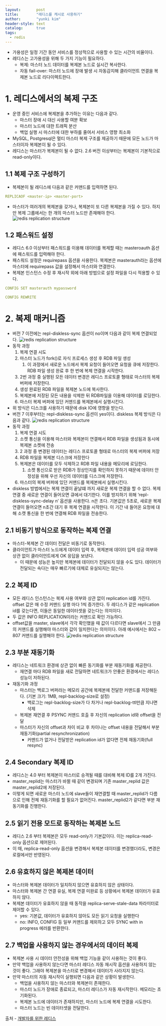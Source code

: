 ```yaml
---
layout:       post
title:        "레디스를 캐시로 사용하기"
author:       "yunki kim"
header-style: text
catalog:      true
tags:
  - redis
---
```


- 가용성은 일정 기간 동안 서비스를 정상적으로 사용할 수 있는 시간의 비율이다.
- 레디스는 고가용성을 위해 두 가지 기능이 필요하다.
    - 복제: 마스터 노드 데이터를 복제본 노드로 실시간 복사한다.
    - 자동 fail-over: 마스터 노드에 장애 발생 시 자동감지해 클라이언트 연결을 복제본 노드로 리다이렉트한다.

# 1. 레디스에서의 복제 구조

- 운영 중인 서비스에 복제본을 추가하는 이유는 다음과 같다.
    - 마스터 장애 시 대신 사용할 여분 확보
    - 마스터 노드에 대한 트래픽 분산
    - 백업 실행 시 마스터에 대한 부하를 줄여서 서비스 영향 최소화
- MySQL, Postgresql은 멀티 마스터 복제 구조를 제공하기 때문에 모든 노드가 마스터이자 복제본이 될 수 있다.
- 레디스는 마스터가 복제본이 될 수 없다. 2.6 버전 이상부터는 복제본이 기본적으로 read-only이다.

## 1.1 복제 구조 구성하기

- 복제본이 될 레디스에 다음과 같은 커맨드를 입력하면 된다.

```yaml
REPLICAOF <master-ip> <master-port>
```

- 마스터가 여러개의 복제본을 갖거나, 복제본이 또 다른 복제본을 가질 수 있다. 하지만 복제 그룹에서는 한 개의 마스터 노드만 존재해야 한다.
![redis replication structure](/img/2025-10-27-redis-replication/img.png)
## 1.2 패스워드 설정

- 레디스 6.0 이상부터 패스워드를 이용해 데이터를 복제할 때는 masteroauth 옵션에 패스워드를 입력해야 한다.
- 패스워드 설정은 requirepass 옵션을 사용한다. 복제본은 masterauth라는 옵션에 마스터에 requirepass 값을 설정해서 마스터와 연결한다.
- 복제본 인스턴스 수정 후 재시작 외에 아래 방법으로 설정 파일을 다시 적용할 수 있다.

```yaml
CONFIG SET masterauth mypassword

CONFIG REWRITE
```

# 2. 복제 매커니즘

- 버전 7 이전에는 repl-diskless-sync 옵션이 no이며 다음과 같이 복제 연결되었다.
![redis replication structure](/img/2025-10-27-redis-replication/img1.png)
- 동작 과정
    1. 복제 연결 시도
    2. 마스터 노드가 fork()로 자식 프로세스 생성 후 RDB 파일 생성
        1. 이 과정에서 새로운 노드에서 복제 요청이 들어오면 요청을 큐에 저장한다. RDB 파일 생성 완료 후 한 번에 복제 연결을 시작한다.
    3. 2번 과정 중 실행된 모든 데이터 변경은 레디스 프로토콜 형태로 마스터의 복제 버퍼에 저장한다.
    4. 생성 완료된 RDB 파일을 복제본 노드에 복사한다.
    5. 복제본에 저장된 모든 내용을 삭제한 뒤 RDB파일을 이용해 데이터를 로딩한다.
    6. 마스터 복제 버퍼에 있던 커맨드를 복제본에서 실행시킨다.
- 위 방식은 디스크를 사용하기 때문에 disk IO에 영향을 받는다.
- 버전 7 이후부터는 repl-diskless-sync 옵션이 yes이다. diskless 복제 방식은 다음과 같다.
![redis replication structure](/img/2025-10-27-redis-replication/img2.png)
- 동작 과정
    1. 복제 연결 시도
    2. 소켓 통신을 이용해 마스터와 복제본이 연결해서 RDB 파일을 생성됨과 동시에 복제본 소켓에 전송
    3. 2 과정 중 변경된 데이터는 레디스 프로토콜 형태로 마스터의 복제 버퍼에 저장
    4. RDB 파일을 복제본 디스크에 저장한다
    5. 복제본은 데이터를 모두 삭제하고 RDB 파일 내용을 메모리에 로딩한다.
        1. 소켓 통신으로 받은 RDB가 정상인지를 확인하지 못하기 때문에 데이터 안정성을 위해 우선 자신의 데이터를 디스크에 저장한다.
    6. 마스터의 복제 버퍼에 있던 커맨드를 복제본에서 실행시킨다.
- diskless 방법에서는 복제 연결이 끝날떄 까지 새로운 복제 연결을 할 수 없다. 복제 연결 중 새로운 연결이 들어오면 큐에서 대기한다. 이를 방지하기 위해 ‘repl-diskless-sync-delay n’ 옵션을 사용한다. n은 초다. 기본값은 5초로, 새로운 복제 연결이 들어오면 n초간 대기 후 복제 연결을 시작한다. 이 기간 내 들어온 요청에 대해 소캣 통신을 한 번에 연결해 RDB 파일을 전송한다.

## 2.1 비동기 방식으로 동작하는 복제 연결

- 마스터-복제본 간 데이터 전달은 비동기로 동작한다.
- 클라이언트가 마스터 노드에게 데이터 입력 후, 복제본에 데이터 입력 성공 여부와 상관 없이 클라이언트에게 OK 응답을 보낸다.
    - 이 때문에 성능은 높지만 복제본에 데이터가 전달되지 않을 수도 있다. 데이터가 전달되는 속다는 매우 빠르기에 대체로 유실되지는 않는다.

## 2.2 복제 ID

- 모든 레디스 인스턴스는 복제 사용 여부와 상관 없이 replication id를 가진다. offset 값은 매 수정 커맨드 실행 마다 1씩 증가한다. 두 레디스가 같은 replication id를 갖는다면, 이들은 동일한 데이터셋을 갖는다는 의미이다.
- 두 값은 INFO REPLICATION이라는 커맨드로 확인 가능하다.
- offset값을 master, slave에서 각각 확인했을 때 값이 다르다면 slave에서 그 만큼의 커맨드를 실행해야 마스터와 값이 일치한다는 의미이다. 아래 예시에서는 802 ~ 807 커맨드를 실행해야 한다.
![redis replication structure](/img/2025-10-27-redis-replication/img3.png)
## 2.3 부분 재동기화

- 레디스는 네트워크 환경에 상관 없이 빠른 동기화를 부분 재동기화를 제공한다.
    - 재연결 마다 RDB 파일을 새로 전달하면 네트워크가 안좋은 환경에서는 레디스 성능이 저하된다.
- 재동기화 과정
    - 마스터는 백로그 버퍼라는 메모리 공간에 복제본에 전달한 커맨드를 저장해둔다. (기본 크기: 1MB, repl-backlog-size로 설정)
        - 백로그는 repl-backlog-size가 다 차거나 repl-backlog-ttl만큼 지나면 삭제
    - 복제본 재연결 후 PSYNC 커맨드 호출 후 자신의 replication id와 offset을 전달
    - 마스터가 자신의 offset과 차이 비교 후 차이나는 offset 내용을 전달해서 부분 재동기화(partial resynchronization)
        - 커맨드가 없거나 전달받은 replication id가 없다면 전체 재동기화(full resync)

## 2.4 Secondary 복제 ID

- 레디스는 4.0 부터 복제본이 마스터로 승격될 때를 대비해 복제 ID를 2개 가진다.
- master_replid는 마스터가 바뀔 때 같이 변경되며 기존 master_replid 값은 master_replid2에 저장된다.
- 이렇게 되면 새로운 마스터 노드에 slave들이 재연결할 때 master_replid가 다름으로 인해 전체 재동기화를 할 필요가 없어진다. master_replid2가 같다면 부분 재동기화를 진행한다.

## 2.5 읽기 전용 모드로 동작하는 복제본 노드

- 레디스 2.6 부터 복제본은 모두 read-only가 기본값이다. 이는 replica-read-only 옵션으로 제어된다.
- 이 때, replica-read-only 옵션을 변경해서 복제본 데이터를 변경했더라도, 변경은 로컬에서만 반영된다.

## 2.6 유효하지 않은 복제본 데이터

- 마스터와 복제본 데이터가 일치하지 않으면 유효하지 않은 상태이다.
- 마스터와 복제본 간 연결 유실, 복제 연결 미완료 등 상황에서 복제본 데이터가 유효하지 않다.
- 복제본 데이터가 유효하지 않을 때 동작을 replica-serve-stale-data 파라미터로 제어할 수 있다.
    - yes: 기본값, 데이터가 유효하지 않아도 모든 읽기 요청을 실행한다
    - no: INFO, CONFIG 등 일부 커맨드를 제외하고 모두 SYNC with in progress 에러를 반환한다.

## 2.7 백업을 사용하지 않는 경우에서의 데이터 복제

- 복제본 사용 시 데이터 안전성을 위해 백업 기능을 같이 사용하는 것이 좋다.
- 만약 백업을 사용하지 않는다면 마스터 레디스 자동 재시작 옵션을 사용하지 않는 것이 좋다. 그래야 복제본을 마스터로 변경해서 데이터가 사라지지 않는다.
- 만약 마스터의 자동 재시작이 실행되면 다음과 같은 상황이 발생한다.
    - 백업을 사용하지 않는 마스터와 복제본이 존재한다.
    - 마스터 노드가 장애로 종료되고, 마스터 레디스가 자동 재시작한다. 메모리는 초기화된다.
    - 복제본 노드에 데이터가 존재하지만, 마스터 노드에 복제 연결을 시도한다.
    - 마스터 노드는 빈 데이터셋을 전달한다.

출처 - [개발자를 위한 레디스](https://product.kyobobook.co.kr/detail/S000210785682)
